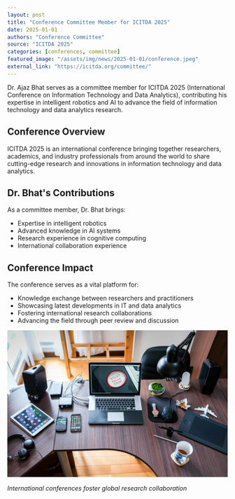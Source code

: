 ```yaml
---
layout: post
title: "Conference Committee Member for ICITDA 2025"
date: 2025-01-01
authors: "Conference Committee"
source: "ICITDA 2025"
categories: [conferences, committee]
featured_image: "/assets/img/news/2025-01-01/conference.jpeg"
external_link: "https://icitda.org/committee/"
---
```


Dr. Ajaz Bhat serves as a committee member for ICITDA 2025 (International Conference on Information Technology and Data Analytics), contributing his expertise in intelligent robotics and AI to advance the field of information technology and data analytics research.

## Conference Overview

ICITDA 2025 is an international conference bringing together researchers, academics, and industry professionals from around the world to share cutting-edge research and innovations in information technology and data analytics.

## Dr. Bhat's Contributions

As a committee member, Dr. Bhat brings:

- Expertise in intelligent robotics
- Advanced knowledge in AI systems
- Research experience in cognitive computing
- International collaboration experience

## Conference Impact

The conference serves as a vital platform for:

- Knowledge exchange between researchers and practitioners
- Showcasing latest developments in IT and data analytics
- Fostering international research collaborations
- Advancing the field through peer review and discussion

![Conference](/assets/img/news/2025-01-01/conference.jpeg)

*International conferences foster global research collaboration*